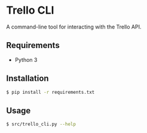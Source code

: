 # Trello CLI

A command-line tool for interacting with the Trello API.

## Requirements

- Python 3

## Installation

```bash
$ pip install -r requirements.txt
```

## Usage

```bash
$ src/trello_cli.py --help
```